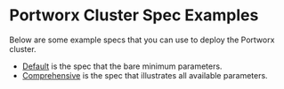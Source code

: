 # Portworx Cluster Spec Examples

Below are some example specs that you can use to deploy the Portworx cluster.

- [Default](px-cluster.yaml) is the spec that the bare minimum parameters.
- [Comprehensive](px-cluster-comprehensive.yaml) is the spec that illustrates all available parameters.